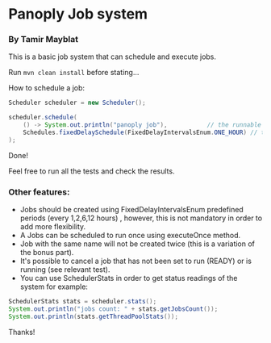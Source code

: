 # Panoply Job system
### By Tamir Mayblat

This is a basic job system that can schedule and execute jobs.

Run ```mvn clean install``` before stating...

How to schedule a job:
```java
Scheduler scheduler = new Scheduler();

scheduler.schedule(
    () -> System.out.println("panoply job"),           // the runnable to be scheduled
    Schedules.fixedDelaySchedule(FixedDelayIntervalsEnum.ONE_HOUR) // the schedule associated to the runnable
);
```
Done!

Feel free to run all the tests and check the results.

### Other features:
* Jobs should be created using FixedDelayIntervalsEnum predefined periods (every 1,2,6,12 hours) , however, this is not mandatory in order to add more flexibility.
* A Jobs can be scheduled to run once using executeOnce method.
* Job with the same name will not be created twice (this is a variation of the bonus part).
* It's possible to cancel a job that has not been set to run (READY) or is running (see relevant test).
* You can use SchedulerStats in order to get status readings of the system for example:

```java
SchedulerStats stats = scheduler.stats();
System.out.println("jobs count: " + stats.getJobsCount());
System.out.println(stats.getThreadPoolStats());
```   

Thanks!
